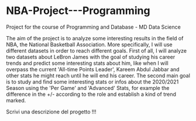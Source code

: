 # NBA-Project---Programming
Project for the course of Programming and Database - MD Data Science

The aim of the project is to analyze some interesting results in the field of NBA, the National Basketball Association. 
More specifically, I will use different datasets in order to reach different goals.
First of all, I will analyze two datasets about LeBron James with the goal of studying his career trends and predict some interesting stats about him, like when I will overpass the current 'All-time Points Leader', Kareem Abdul Jabbar and other stats he might reach until he will end his career.
The second main goal is to study and find some interesting stats or infos about the 2020/2021 Season using the 'Per Game' and 'Advanced' Stats, for example the difference  in the +/- according to the role and establish a kind of trend marked.

Scrivi una descrizione del progetto !!!

